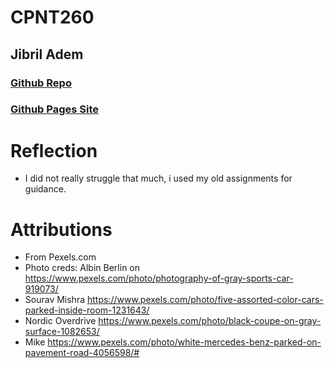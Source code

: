 # CPNT260
## Jibril Adem
### [Github Repo](https://github.com/jibril96/cpnt260-a4)
### [Github Pages Site]()

# Reflection
* I did not really struggle that much, i used my old assignments for guidance.

# Attributions
* From Pexels.com
* Photo creds: Albin Berlin on https://www.pexels.com/photo/photography-of-gray-sports-car-919073/
* Sourav Mishra https://www.pexels.com/photo/five-assorted-color-cars-parked-inside-room-1231643/
* Nordic Overdrive https://www.pexels.com/photo/black-coupe-on-gray-surface-1082653/
* Mike https://www.pexels.com/photo/white-mercedes-benz-parked-on-pavement-road-4056598/#